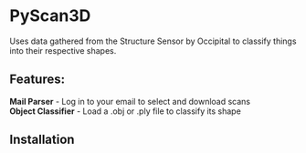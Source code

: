 # PyScan3D
Uses data gathered from the Structure Sensor by Occipital to classify things into their respective shapes.

## Features:
**Mail Parser** - Log in to your email to select and download scans <br>
**Object Classifier** - Load a .obj or .ply file to classify its shape

## Installation
